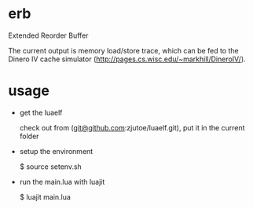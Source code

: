 erb
===

Extended Reorder Buffer

The current output is memory load/store trace, which can be fed to the
Dinero IV cache simulator
(http://pages.cs.wisc.edu/~markhill/DineroIV/).

usage
=====

* get the luaelf

  check out from (git@github.com:zjutoe/luaelf.git), put it in the
  current folder

* setup the environment

   $ source setenv.sh

* run the main.lua with luajit

   $ luajit main.lua

